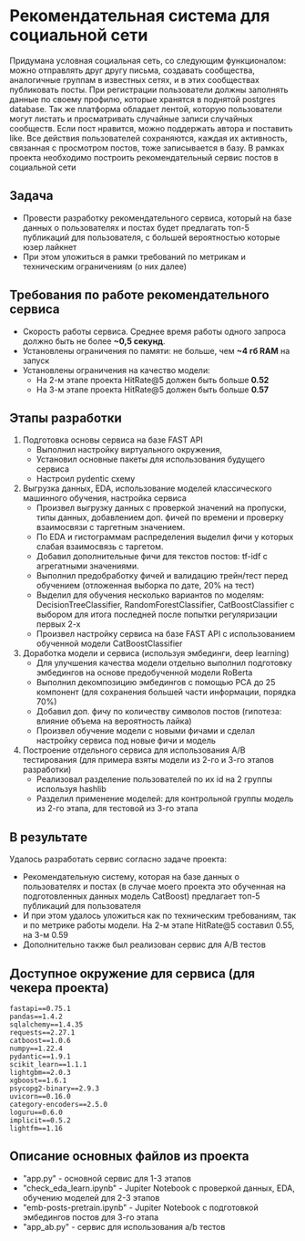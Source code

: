 # Рекомендательная система для социальной сети
Придумана условная социальная сеть, со следующим функционалом: можно отправлять друг другу письма, создавать сообщества, аналогичные группам в известных сетях, и в этих сообществах публиковать посты. При регистрации пользователи должны заполнять данные по своему профилю, которые хранятся в поднятой postgres database. Так же платформа обладает лентой, которую пользователи могут листать и просматривать случайные записи случайных сообществ. Если пост нравится, можно поддержать автора и поставить like. Все действия пользователей сохраняются, каждая их активность, связанная с просмотром постов, тоже записывается в базу.
В рамках проекта необходимо построить рекомендательный сервис постов в социальной сети

## Задача
* Провести разработку рекомендательного сервиса, который на базе данных о пользователях и постах будет предлагать топ-5 публикаций для пользователя, с большей вероятностью которые юзер лайкнет
* При этом уложиться в рамки требований по метрикам и техническим ограничениям (о них далее)

## Требования по работе рекомендательного сервиса
* Скорость работы сервиса. Среднее время работы одного запроса должно быть не более __~0,5 секунд__. 
* Установлены ограничения по памяти: не больше, чем __~4 гб RAM__ на запуск 
* Установлены ограничения на качество модели: 
	* На 2-м этапе проекта HitRate@5 должен быть больше __0.52__
	* На 3-м этапе проекта HitRate@5 должен быть больше __0.57__

 ## Этапы разработки
1. Подготовка основы сервиса на базе FAST API
	+ Выполнил настройку виртуального окружения,
	+ Установил основные пакеты для использования будущего сервиса
	+ Настроил pydentic схему
2. Выгрузка данных, EDA, использование моделей классического машинного обучения, настройка сервиса
	+ Произвел выгрузку данных с проверкой значений на пропуски, типы данных, добавлением доп. фичей по времени и проверку взаимосвязи с таргетным значением.
	+ По EDA и гистограммам распределения выделил фичи у которых слабая взаимосвязь с таргетом.
	+ Добавил дополнительные фичи для текстов постов: tf-idf с агрегатными значениями.
	+ Выполнил предобработку фичей и валидацию трейн/тест перед обучением (отложенная выборка по дате, 20% на тест)
	+ Выделил для обучения несколько вариантов по моделям: DecisionTreeClassifier, RandomForestClassifier, CatBoostClassifier c выбором для итога последней после попытки регуляризации первых 2-х
	+ Произвел настройку сервиса на базе FAST API с использованием обученной модели CatBoostClassifier
3. Доработка модели и сервиса (используя эмбединги, deep learning)
	+ Для улучшения качества модели отдельно выполнил подготовку эмбедингов на основе предобученной модели RoBerta
	+ Выполнил декомпозицию эмбедингов с помощью PCA до 25 компонент (для сохранения большей части информации, порядка 70%)
	+ Добавил доп. фичу по количеству символов постов (гипотеза: влияние объема на вероятность лайка)
	+ Произвел обучение модели с новыми фичами и сделал настройку сервиса под новые фичи и модель	
4. Построение отдельного сервиса для использования A/B тестирования (для примера взяты модели из 2-го и 3-го этапов разработки)
	+ Реализовал разделение пользователей по их id на 2 группы используя hashlib
	+ Разделил применение моделей: для контрольной группы модель из 2-го этапа, для тестовой из 3-го этапа

## В результате
Удалось разработать сервис согласно задаче проекта: 
* Рекомендательную систему, которая на базе данных о пользователях и постах (в случае моего проекта это обученная на подготовленных данных модель CatBoost) предлагает топ-5 публикаций для пользователя
* И при этом удалось уложиться как по техническим требованиям, так и по метрике работы модели. На 2-м этапе HitRate@5 составил 0.55, на 3-м 0.59
* Дополнительно также был реализован сервис для A/B тестов

## Доступное окружение для сервиса (для чекера проекта)
```
fastapi==0.75.1
pandas==1.4.2
sqlalchemy==1.4.35
requests==2.27.1
catboost==1.0.6
numpy==1.22.4
pydantic==1.9.1
scikit_learn==1.1.1
lightgbm==2.0.3
xgboost==1.6.1
psycopg2-binary==2.9.3
uvicorn==0.16.0
category-encoders==2.5.0
loguru==0.6.0
implicit==0.5.2
lightfm==1.16
```

## Описание основных файлов из проекта
* "app.py" - основной сервис для 1-3 этапов
* "check_eda_learn.ipynb" - Jupiter Notebook с проверкой данных, EDA, обучению моделей для 2-3 этапов
* "emb-posts-pretrain.ipynb" - Jupiter Notebook с подготовкой эмбедингов постов для 3-го этапа
* "app_ab.py" - сервис для использования a/b тестов


